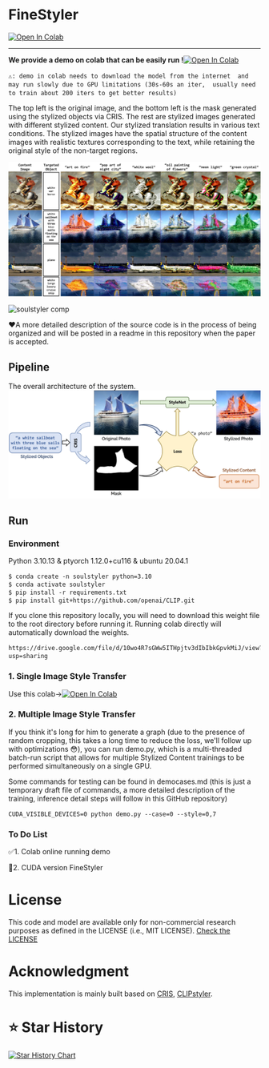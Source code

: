 # FineStyler

[![Open In Colab](https://colab.research.google.com/assets/colab-badge.svg)](https://colab.research.google.com/drive/19eCM4wMZJAMQ0Z99TKVIxVygIRs6TzV0#scrollTo=-MzxfigWiFte&line=3&uniqifier=1)

---

**We provide a demo on colab that can be easily run !**[![Open In Colab](https://colab.research.google.com/assets/colab-badge.svg)](https://colab.research.google.com/drive/19eCM4wMZJAMQ0Z99TKVIxVygIRs6TzV0#scrollTo=-MzxfigWiFte&line=3&uniqifier=1)


``⚠: demo in colab needs to download the model from the internet 
and may run slowly due to GPU limitations (30s-60s an iter, 
usually need to train about 200 iters to get better results)``


The top left is the original image, and the bottom left is the mask generated using the stylized objects via CRIS. The rest are stylized images generated with different stylized content. Our stylized translation results in various text conditions. The stylized images have the spatial structure of the content images with realistic textures corresponding to the text, while retaining the original style of the non-target regions.

![soulstyler examples](./img/examples3.jpg)


![soulstyler comp](./img/comp.jpg)

❤A more detailed description of the source code is in the process of being organized and will be posted in a readme in this repository when the paper is accepted.

## Pipeline

The overall architecture of the system.
![](./img/soulstructure.jpg)


## Run

### Environment
Python 3.10.13 & ptyorch 1.12.0+cu116 & ubuntu 20.04.1
```
$ conda create -n soulstyler python=3.10
$ conda activate soulstyler
$ pip install -r requirements.txt
$ pip install git+https://github.com/openai/CLIP.git
```
If you clone this repository locally, you will need to download this weight file to the root directory before running it. Running colab directly will automatically download the weights.
```
https://drive.google.com/file/d/10wo4R7sGWw5ITHpjtv3dIbIbkGpvkMiJ/view?usp=sharing
```


### 1. Single Image Style Transfer
Use this colab->[![Open In Colab](https://colab.research.google.com/assets/colab-badge.svg)](https://colab.research.google.com/drive/19eCM4wMZJAMQ0Z99TKVIxVygIRs6TzV0#scrollTo=-MzxfigWiFte&line=3&uniqifier=1)


### 2. Multiple Image Style Transfer
If you think it's long for him to generate a graph (due to the presence of random cropping, this takes a long time to reduce the loss, we'll follow up with optimizations 😳), you can run demo.py, which is a multi-threaded batch-run script that allows for multiple Stylized Content trainings to be performed simultaneously on a single GPU.

Some commands for testing can be found in democases.md (this is just a temporary draft file of commands, a more detailed description of the training, inference detail steps will follow in this GitHub repository)

```
CUDA_VISIBLE_DEVICES=0 python demo.py --case=0 --style=0,7
```

### To Do List
✅1. Colab online running demo

🔘2. CUDA version FineStyler

# License
This code and model are available only for non-commercial research purposes as defined in the LICENSE (i.e., MIT LICENSE). 
[Check the LICENSE](./LICENSE)

# Acknowledgment
This implementation is mainly built based on [CRIS](https://github.com/DerrickWang005/CRIS.pytorch), [CLIPstyler](https://github.com/cyclomon/CLIPstyler).

# ⭐️ Star History

[![Star History Chart](https://api.star-history.com/svg?repos=yisuanwang/Finestyler&type=Date)](https://star-history.com/#yisuanwang/Finestyler&Date)